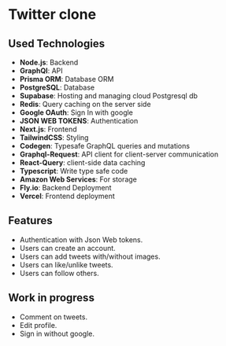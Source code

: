 # Twitter clone


## Used Technologies
- **Node.js**: Backend
- **GraphQl**: API
- **Prisma ORM**: Database ORM
- **PostgreSQL**: Database
- **Supabase**: Hosting and managing cloud Postgresql db
- **Redis**: Query caching on the server side
- **Google OAuth**: Sign In with google
- **JSON WEB TOKENS**: Authentication
- **Next.js**: Frontend
- **TailwindCSS**: Styling
- **Codegen**: Typesafe GraphQL queries and mutations
- **Graphql-Request**: API client for client-server communication
- **React-Query**: client-side data caching
- **Typescript**: Write type safe code
- **Amazon Web Services**: For storage
- **Fly.io**: Backend Deployment
- **Vercel**: Frontend deployment

## Features
- Authentication with Json Web tokens.
- Users can create an account.
- Users can add tweets with/without images.
- Users can like/unlike tweets.
- Users can follow others.

## Work in progress
- Comment on tweets.
- Edit profile.
- Sign in without google.
